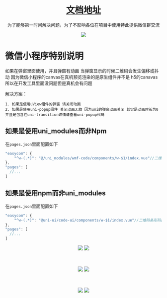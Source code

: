 <a href="https://meet-ui.com" target="_blank">
    <h1 align="center">文档地址</h1>
</a>
<p align="center">为了能够第一时间解决问题，为了不影响各位在项目中使用特此提供微信群交流</p>
<center>
<img src="https://img.lovewmf.com/88__5e9dddca4079ebe93219177c22009a4f_02942f091ba081a6ce71a762283c4929.png"/>
</center>

# 微信小程序特别说明

如果在弹窗里面使用，并且弹窗有动画 当弹窗显示的时候二维码会发生偏移或抖动
因为微信小程序的canvas在真机预览渲染的是原生组件并不是 h5的canavas 所以在开发工具里面没问题但是真机会有问题

解决方案：

	1. 如果是使用uView组件的弹窗 请关闭动画
	2. 如果是使用uni-popup组件 关闭动画无效 因为uni的弹窗动画关闭 其实是动画时长为0并且是包含在uni-transition详情请查看uni-popup代码

## 如果是使用uni_modules而非Npm

在`pages.json`里面配置如下

```js
"easycom": {
	"^w-(.*)": "@/uni_modules/wmf-code/components/w-$1/index.vue"//二维码条形码的配置 如果是uni_modules
},
"pages": [
  //...
]
```

## 如果是使用npm而非uni_modules

在`pages.json`里面配置如下

```js
"easycom": {
	"^w-(.*)": "@uni-ui/code-ui/components/w-$1/index.vue"//二维码条形码的配置 如果是npm方式使用
},
"pages": [
  //...
]
```

<center>
<figure>
<img src="https://p6-juejin.byteimg.com/tos-cn-i-k3u1fbpfcp/07d4381cff624fc79ab28cdd1bf3cc6a~tplv-k3u1fbpfcp-watermark.image" style="margin-bottom: 10px;" />
<img src="https://p1-juejin.byteimg.com/tos-cn-i-k3u1fbpfcp/71d7c20e8c91495c81d245ccfc83d7e7~tplv-k3u1fbpfcp-watermark.image" style="margin-bottom: 10px;" />
</figure>
</center>

# 
<center>
<figure>
<img src="https://p3-juejin.byteimg.com/tos-cn-i-k3u1fbpfcp/bfe9eb88cea44007b2627bb640343dcc~tplv-k3u1fbpfcp-watermark.image" style="margin-bottom: 10px;" />
<img src="https://p1-juejin.byteimg.com/tos-cn-i-k3u1fbpfcp/b625254802404a9b84bd699e67b03db4~tplv-k3u1fbpfcp-watermark.image" style="margin-bottom: 10px;" />
</figure>
</center>

# 
<center>
<figure>
<img src="https://p9-juejin.byteimg.com/tos-cn-i-k3u1fbpfcp/f84328d92b104edbad4c34a8665b4c72~tplv-k3u1fbpfcp-watermark.image" style="margin-bottom: 10px;" />
<img src="https://p6-juejin.byteimg.com/tos-cn-i-k3u1fbpfcp/c1548ccd6c944bbe90ef288817077b8c~tplv-k3u1fbpfcp-watermark.image" style="margin-bottom: 10px;" />
</figure>
</center>
